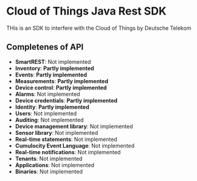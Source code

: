 # Cloud of Things Java Rest SDK

THis is an SDK to interfere with the Cloud of Things by Deutsche Telekom

## Completenes of API

* **SmartREST**: Not implemented
* **Inventory**: **Partly implemented**
* **Events**: **Partly implemented**
* **Measurements**: **Partly implemented**
* **Device control**: **Partly implemented**
* **Alarms**: Not implemented
* **Device credentials**: **Partly implemented**
* **Identity**: **Partly implemented**
* **Users**: Not implemented
* **Auditing**: Not implemented
* **Device management library**: Not implemented
* **Sensor library**: Not implemented
* **Real-time statements**: Not implemented
* **Cumulocity Event Language**: Not implemented
* **Real-time notifications**: Not implemented
* **Tenants**: Not implemented
* **Applications**: Not implemented
* **Binaries**: Not implemented